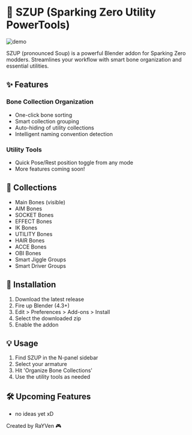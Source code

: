 # 🔧 SZUP (Sparking Zero Utility PowerTools)

![demo](https://github.com/user-attachments/assets/df71c763-b552-4619-937b-413bc49180ff)

SZUP (pronounced Soup) is a powerful Blender addon for Sparking Zero modders. Streamlines your workflow with smart bone organization and essential utilities.

## ✨ Features
### Bone Collection Organization
- One-click bone sorting
- Smart collection grouping
- Auto-hiding of utility collections
- Intelligent naming convention detection

### Utility Tools
- Quick Pose/Rest position toggle from any mode
- More features coming soon!

## 🎯 Collections
- Main Bones (visible)
- AIM Bones
- SOCKET Bones
- EFFECT Bones
- IK Bones
- UTILITY Bones
- HAIR Bones
- ACCE Bones
- OBI Bones
- Smart Jiggle Groups
- Smart Driver Groups

## 🚀 Installation
1. Download the latest release
2. Fire up Blender (4.3+)
3. Edit > Preferences > Add-ons > Install
4. Select the downloaded zip
5. Enable the addon

## 💡 Usage
1. Find SZUP in the N-panel sidebar
2. Select your armature
3. Hit 'Organize Bone Collections'
4. Use the utility tools as needed

## 🛠️ Upcoming Features
- no ideas yet xD

Created by RaYVen 🎮
